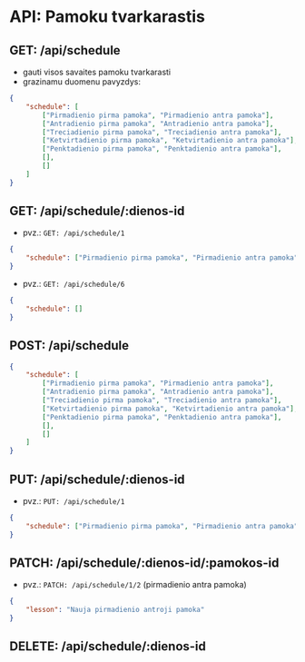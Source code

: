 # API: Pamoku tvarkarastis

## GET: /api/schedule

-   gauti visos savaites pamoku tvarkarasti
-   grazinamu duomenu pavyzdys:

```json
{
    "schedule": [
        ["Pirmadienio pirma pamoka", "Pirmadienio antra pamoka"],
        ["Antradienio pirma pamoka", "Antradienio antra pamoka"],
        ["Treciadienio pirma pamoka", "Treciadienio antra pamoka"],
        ["Ketvirtadienio pirma pamoka", "Ketvirtadienio antra pamoka"],
        ["Penktadienio pirma pamoka", "Penktadienio antra pamoka"],
        [],
        []
    ]
}
```

## GET: /api/schedule/:dienos-id

-   pvz.: `GET: /api/schedule/1`

```json
{
    "schedule": ["Pirmadienio pirma pamoka", "Pirmadienio antra pamoka"]
}
```

-   pvz.: `GET: /api/schedule/6`

```json
{
    "schedule": []
}
```

## POST: /api/schedule

```json
{
    "schedule": [
        ["Pirmadienio pirma pamoka", "Pirmadienio antra pamoka"],
        ["Antradienio pirma pamoka", "Antradienio antra pamoka"],
        ["Treciadienio pirma pamoka", "Treciadienio antra pamoka"],
        ["Ketvirtadienio pirma pamoka", "Ketvirtadienio antra pamoka"],
        ["Penktadienio pirma pamoka", "Penktadienio antra pamoka"],
        [],
        []
    ]
}
```

## PUT: /api/schedule/:dienos-id

-   pvz.: `PUT: /api/schedule/1`

```json
{
    "schedule": ["Pirmadienio pirma pamoka", "Pirmadienio antra pamoka"]
}
```

## PATCH: /api/schedule/:dienos-id/:pamokos-id

-   pvz.: `PATCH: /api/schedule/1/2` (pirmadienio antra pamoka)

```json
{
    "lesson": "Nauja pirmadienio antroji pamoka"
}
```

## DELETE: /api/schedule/:dienos-id